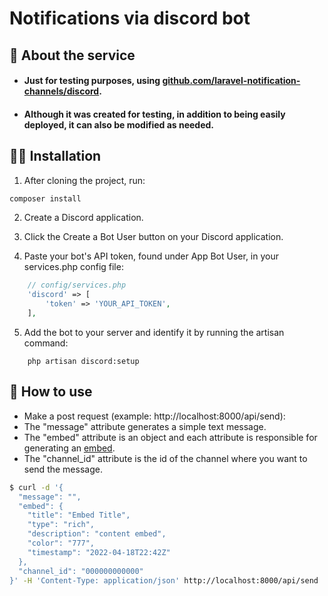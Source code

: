 # Notifications via discord bot

## 🤔 About the service

- #### Just for testing purposes, using [github.com/laravel-notification-channels/discord](https://github.com/laravel-notification-channels/discord).

- #### Although it was created for testing, in addition to being easily deployed, it can also be modified as needed.

## :man_technologist: Installation

1. After cloning the project, run:

```bash
composer install
```
2. Create a Discord application.

3. Click the Create a Bot User button on your Discord application.

4. Paste your bot's API token, found under App Bot User, in your services.php config file:
```php
    // config/services.php
    'discord' => [
        'token' => 'YOUR_API_TOKEN',
    ],
```
5. Add the bot to your server and identify it by running the artisan command:

```shell
    php artisan discord:setup
```
## 🧐 How to use

- Make a post request (example: http://localhost:8000/api/send):
- The "message" attribute generates a simple text message.
- The "embed" attribute is an object and each attribute is responsible for generating an [embed](https://discord.com/developers/docs/resources/channel#embed-object).
- The "channel_id" attribute is the id of the channel where you want to send the message. 
```bash
$ curl -d '{
  "message": "",
  "embed": {
    "title": "Embed Title",
    "type": "rich",
    "description": "content embed",
    "color": "777",
    "timestamp": "2022-04-18T22:42Z"
  },
  "channel_id": "000000000000"
}' -H 'Content-Type: application/json' http://localhost:8000/api/send

```
